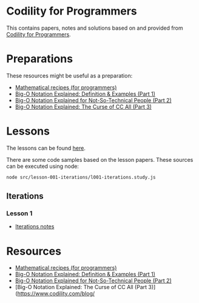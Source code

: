 # Codility for Programmers

This contains papers, notes and solutions based on and provided from [Codility for Programmers](https://app.codility.com/programmers/).

# Preparations

These resources might be useful as a preparation:

- [Mathematical recipes (for programmers)](https://math.recipes/Math-recipes.pdf)
- [Big-O Notation Explained: Definition & Examples (Part 1)](https://www.codility.com/blog/explanation-big-o-notation/)
- [Big-O Notation Explained for Not-So-Technical People (Part 2)](https://www.codility.com/blog/big-o-notation-for-non-techies-continued/)
- [Big-O Notation Explained: The Curse of CC All (Part 3)](https://www.codility.com/blog/big-o-notation-explained-part-3/)

# Lessons

The lessons can be found [here](https://app.codility.com/programmers/lessons/1-iterations/).

There are some code samples based on the lesson papers. These sources can be executed using node:

```bash
node src/lesson-001-iterations/l001-iterations.study.js
```

## Iterations

### Lesson 1

- [Iterations notes](docs/lessons/l001-iterations.notes.md)

# Resources

- [Mathematical recipes (for programmers)](https://math.recipes/Math-recipes.pdf)
- [Big-O Notation Explained: Definition & Examples (Part 1)](https://www.codility.com/blog/explanation-big-o-notation/)
- [Big-O Notation Explained for Not-So-Technical People (Part 2)](https://www.codility.com/blog/big-o-notation-for-non-techies-continued/)
- [Big-O Notation Explained: The Curse of CC All (Part 3)](https://www.codility.com/blog/
